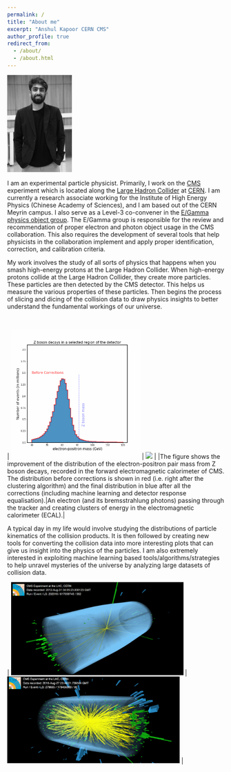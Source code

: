```yaml
---
permalink: /
title: "About me"
excerpt: "Anshul Kapoor CERN CMS"
author_profile: true
redirect_from: 
  - /about/
  - /about.html
---
```


<img src="images/profile.png" width="150">

I am an experimental particle physicist. Primarily, I work on the [CMS](https://cms.cern/) experiment which is located along the [Large Hadron Collider](https://home.cern/science/accelerators/large-hadron-collider) at [CERN](https://home.cern/). I am currently a research associate working for the Institute of High Energy Physics (Chinese Academy of Sciences), and I am based out of the CERN Meyrin campus. I also serve as a Level-3 co-convener in the [E/Gamma physics object group](https://twiki.cern.ch/twiki/bin/viewauth/CMS/EgammaPOG). The E/Gamma group is responsible for the review and recommendation of proper electron and photon object usage in the CMS collaboration. This also requires the development of several tools that help physicists in the collaboration implement and apply proper identification, correction, and calibration criteria.

My work involves the study of all sorts of physics that happens when you smash high-energy protons at the Large Hadron Collider. When high-energy protons collide at the Large Hadron Collider, they create more particles. These particles are then detected by the CMS detector. This helps us measure the various properties of these particles. Then begins the process of slicing and dicing of the collision data to draw physics insights to better understand the fundamental workings of our universe.

<br clear="left"/>

| <img src="images/CMS_EGM-17-001-Figure16b-animated.gif" width="300"> | <img src="images/brem.gif" width="300"> |
|The figure shows the improvement of the distribution of the electron-positron pair mass from Z boson decays, recorded in the forward electromagnetic calorimeter of CMS. The distribution before corrections is shown in red (i.e. right after the clustering algorithm) and the final distribution in blue after all the corrections (including machine learning and detector response equalisation).|An electron (and its bremsstrahlung photons) passing through the tracker and creating clusters of energy in the electromagnetic calorimeter (ECAL).|

 A typical day in my life would involve studying the distributions of particle kinematics of the collision products. It is then followed by creating new tools for converting the collision data into more interesting plots that can give us insight into the physics of the particles. I am also extremely interested in exploiting machine learning based tools/algorithms/strategies to help unravel mysteries of the universe by analyzing large datasets of collision data.


| <img src="images/anEventDisplay.png" width="400"> | <img src="images/run279685_event178456860_v1.png" width="400"> |
